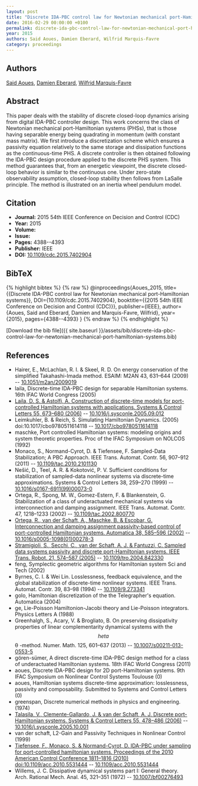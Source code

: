 ```yaml
---
layout: post
title: "Discrete IDA-PBC control law for Newtonian mechanical port-Hamiltonian systems"
date: 2016-02-29 00:00:00 +0100
permalink: discrete-ida-pbc-control-law-for-newtonian-mechanical-port-hamiltonian-systems
year: 2015
authors: Said Aoues, Damien Eberard, Wilfrid Marquis-Favre
category: proceedings
---
```

 
## Authors
[Said Aoues](authors/said-aoues), [Damien Eberard](authors/damien-eberard), [Wilfrid Marquis-Favre](authors/wilfrid-marquis-favre)
 
## Abstract
This paper deals with the stability of discrete closed-loop dynamics arising from digital IDA-PBC controller design. This work concerns the class of Newtonian mechanical port-Hamiltonian systems (PHSs), that is those having separable energy being quadrating in momentum (with constant mass matrix). We first introduce a discretization scheme which ensures a passivity equation relatively to the same storage and dissipation functions as the continuous-time PHS. A discrete controller is then obtained following the IDA-PBC design procedure applied to the discrete PHS system. This method guarantees that, from an energetic viewpoint, the discrete closed-loop behavior is similar to the continuous one. Under zero-state observability assumption, closed-loop stability then follows from LaSalle principle. The method is illustrated on an inertia wheel pendulum model.
 
## Citation
- **Journal:** 2015 54th IEEE Conference on Decision and Control (CDC)
- **Year:** 2015
- **Volume:** 
- **Issue:** 
- **Pages:** 4388--4393
- **Publisher:** IEEE
- **DOI:** [10.1109/cdc.2015.7402904](https://doi.org/10.1109/cdc.2015.7402904)
 
## BibTeX
{% highlight bibtex %}
{% raw %}
@inproceedings{Aoues_2015,
  title={{Discrete IDA-PBC control law for Newtonian mechanical port-Hamiltonian systems}},
  DOI={10.1109/cdc.2015.7402904},
  booktitle={{2015 54th IEEE Conference on Decision and Control (CDC)}},
  publisher={IEEE},
  author={Aoues, Said and Eberard, Damien and Marquis-Favre, Wilfrid},
  year={2015},
  pages={4388--4393}
}
{% endraw %}
{% endhighlight %}
 
[Download the bib file]({{ site.baseurl }}/assets/bib/discrete-ida-pbc-control-law-for-newtonian-mechanical-port-hamiltonian-systems.bib)
 
## References
- Hairer, E., McLachlan, R. I. & Skeel, R. D. On energy conservation of the simplified Takahashi-Imada method. ESAIM: M2AN 43, 631–644 (2009) -- [10.1051/m2an/2009019](https://doi.org/10.1051/m2an/2009019)
- laila, Discrete-time IDA-PBC design for separable Hamiltonian systems. 16th IFAC World Congress (2005)
- [Laila, D. S. & Astolfi, A. Construction of discrete-time models for port-controlled Hamiltonian systems with applications. Systems &amp; Control Letters 55, 673–680 (2006)](construction-of-discrete-time-models-for-port-controlled-hamiltonian-systems-with-applications) -- [10.1016/j.sysconle.2005.09.012](https://doi.org/10.1016/j.sysconle.2005.09.012)
- Leimkuhler, B. & Reich, S. Simulating Hamiltonian Dynamics. (2005) doi:10.1017/cbo9780511614118 -- [10.1017/cbo9780511614118](https://doi.org/10.1017/cbo9780511614118)
- maschke, Port controlled Hamiltonian systems: modeling origins and system theoretic properties. Proc of the IFAC Symposium on NOLCOS (1992)
- Monaco, S., Normand-Cyrot, D. & Tiefensee, F. Sampled-Data Stabilization; A PBC Approach. IEEE Trans. Automat. Contr. 56, 907–912 (2011) -- [10.1109/tac.2010.2101130](https://doi.org/10.1109/tac.2010.2101130)
- Nešić, D., Teel, A. R. & Kokotović, P. V. Sufficient conditions for stabilization of sampled-data nonlinear systems via discrete-time approximations. Systems &amp; Control Letters 38, 259–270 (1999) -- [10.1016/s0167-6911(99)00073-0](https://doi.org/10.1016/s0167-6911(99)00073-0)
- Ortega, R., Spong, M. W., Gomez-Estern, F. & Blankenstein, G. Stabilization of a class of underactuated mechanical systems via interconnection and damping assignment. IEEE Trans. Automat. Contr. 47, 1218–1233 (2002) -- [10.1109/tac.2002.800770](https://doi.org/10.1109/tac.2002.800770)
- [Ortega, R., van der Schaft, A., Maschke, B. & Escobar, G. Interconnection and damping assignment passivity-based control of port-controlled Hamiltonian systems. Automatica 38, 585–596 (2002)](interconnection-and-damping-assignment-passivity-based-control-of-port-controlled-hamiltonian-systems) -- [10.1016/s0005-1098(01)00278-3](https://doi.org/10.1016/s0005-1098(01)00278-3)
- [Stramigioli, S., Secchi, C., van der Schaft, A. J. & Fantuzzi, C. Sampled data systems passivity and discrete port-Hamiltonian systems. IEEE Trans. Robot. 21, 574–587 (2005)](sampled-data-systems-passivity-and-discrete-port-hamiltonian-systems) -- [10.1109/tro.2004.842330](https://doi.org/10.1109/tro.2004.842330)
- feng, Symplectic geometric algorithms for Hamiltonian system Sci and Tech (2002)
- Byrnes, C. I. & Wei Lin. Losslessness, feedback equivalence, and the global stabilization of discrete-time nonlinear systems. IEEE Trans. Automat. Contr. 39, 83–98 (1994) -- [10.1109/9.273341](https://doi.org/10.1109/9.273341)
- golo, Hamiltonian discretization of the the Telegrapher's equation. Automatica (2004)
- ge, Lie-Poisson Hamiltonion-Jacobi theory and Lie-Poisson integrators. Physics Letters A (1988)
- Greenhalgh, S., Acary, V. & Brogliato, B. On preserving dissipativity properties of linear complementarity dynamical systems with the $$	heta $$ θ -method. Numer. Math. 125, 601–637 (2013) -- [10.1007/s00211-013-0553-5](https://doi.org/10.1007/s00211-013-0553-5)
- gören-sümer, A direct discrete-time IDA-PBC design method for a class of underactuated Hamiltonian systems. 18th IFAC World Congress (2011)
- aoues, Discrete IDA-PBC design for 2D port-Hamiltonian systems. 9th IFAC Symposium on Nonlinear Control Systems Toulouse (0)
- aoues, Hamiltonian systems discrete-time approximation: losslessness, passivity and composability. Submitted to Systems and Control Letters (0)
- greenspan, Discrete numerical methods in physics and engineering. (1974)
- [Talasila, V., Clemente-Gallardo, J. & van der Schaft, A. J. Discrete port-Hamiltonian systems. Systems &amp; Control Letters 55, 478–486 (2006)](discrete-port-hamiltonian-systems) -- [10.1016/j.sysconle.2005.10.001](https://doi.org/10.1016/j.sysconle.2005.10.001)
- van der schaft, L2-Gain and Passivity Techniques in Nonlinear Control (1999)
- [Tiefensee, F., Monaco, S. & Normand-Cyrot, D. IDA-PBC under sampling for port-controlled hamiltonian systems. Proceedings of the 2010 American Control Conference 1811–1816 (2010) doi:10.1109/acc.2010.5531444](ida-pbc-under-sampling-for-port-controlled-hamiltonian-systems) -- [10.1109/acc.2010.5531444](https://doi.org/10.1109/acc.2010.5531444)
- Willems, J. C. Dissipative dynamical systems part I: General theory. Arch. Rational Mech. Anal. 45, 321–351 (1972) -- [10.1007/bf00276493](https://doi.org/10.1007/bf00276493)

